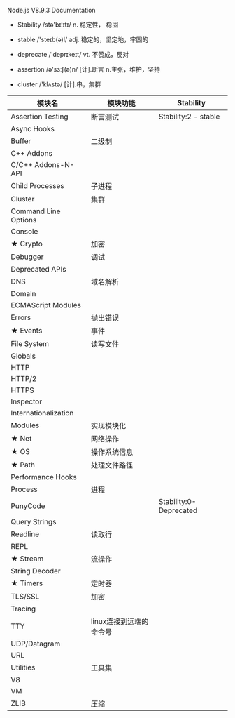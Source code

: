 
Node.js V8.9.3 Documentation

- Stability   /stə'bɪlɪtɪ/    n.   稳定性， 稳固
- stable      /'steɪb(ə)l/    adj. 稳定的，坚定地，牢固的
- deprecate   /'deprɪkeɪt/    vt.  不赞成，反对

- assertion   /ə'sɜːʃ(ə)n/    [计].断言      n.主张，维护，坚持
- cluster     /'klʌstə/       [计].串，集群



| 模块名 | 模块功能 | Stability |
| ------|------|------ |
| Assertion Testing | 断言测试  | Stability:2 - stable |
| Async Hooks |   |
| Buffer | 二级制  | |
| C++ Addons |   | |
| C/C++ Addons-N-API |   |
| Child Processes | 子进程  |
| Cluster | 集群  | |
| Command Line Options |   |
| Console |   | |
| ★ Crypto | 加密  | |
| Debugger | 调试  | |
| Deprecated APIs |   |
| DNS | 域名解析  |
| Domain |   | |
| ECMAScript Modules |   |
| Errors | 抛出错误  |
| ★ Events |  事件 |
| File System | 读写文件  |
| Globals |   |
| HTTP |   |
| HTTP/2 |   |
| HTTPS |   |
| Inspector |   |
| Internationalization |   |
| Modules | 实现模块化  |
| ★ Net | 网络操作  || 
| ★ OS | 操作系统信息  | |
| ★ Path | 处理文件路径  | |
| Performance Hooks |   | |
| Process | 进程  | |
| PunyCode |   | Stability:0-Deprecated |
| Query Strings |   | |
| Readline | 读取行  | |
| REPL |   | |
| ★ Stream | 流操作  | |
| String Decoder |   | |
| ★ Timers | 定时器  | |
| TLS/SSL | 加密  | |
| Tracing |   | |
| TTY | linux连接到远端的命令号  | |
| UDP/Datagram |   | |
| URL |   | |
| Utilities | 工具集  | |
| V8 |   | |
| VM |   | |
| ZLIB | 压缩 | |
